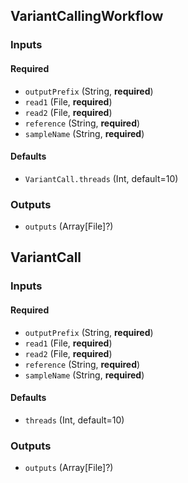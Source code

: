 
## VariantCallingWorkflow

### Inputs

#### Required

  * `outputPrefix` (String, **required**)
  * `read1` (File, **required**)
  * `read2` (File, **required**)
  * `reference` (String, **required**)
  * `sampleName` (String, **required**)

#### Defaults

  * `VariantCall.threads` (Int, default=10)

### Outputs

  * `outputs` (Array[File]?)

## VariantCall

### Inputs

#### Required

  * `outputPrefix` (String, **required**)
  * `read1` (File, **required**)
  * `read2` (File, **required**)
  * `reference` (String, **required**)
  * `sampleName` (String, **required**)

#### Defaults

  * `threads` (Int, default=10)

### Outputs

  * `outputs` (Array[File]?)
